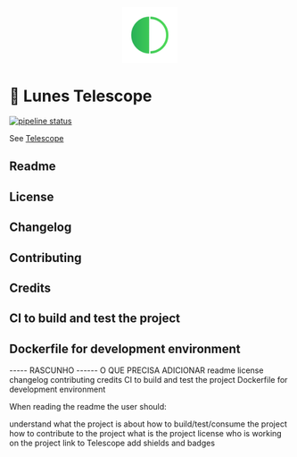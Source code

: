 
<p align="center">
  <a href="https://lunes.io">
    <img alt="Lunes" src="static/img/lunes.png" width="100" />
  </a>
</p>

# 🔭 Lunes Telescope

[![pipeline status](https://git.lunes.io/blockchain/telescope/badges/main/pipeline.svg)](https://git.lunes.io/blockchain/telescope/-/commits/main)


See [Telescope](https://blockchain.lunes.io/telescope/)



## Readme
## License

## Changelog

## Contributing


## Credits

## CI to build and test the project

## Dockerfile for development environment


----- RASCUNHO ------
O QUE PRECISA ADICIONAR 
readme
license
changelog
contributing
credits
CI to build and test the project
Dockerfile for development environment


When reading the readme the user should:

understand what the project is about
how to build/test/consume the project
how to contribute to the project
what is the project license
who is working on the project
link to Telescope
add shields and badges